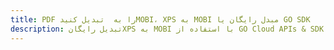 ---title: PDF را به  تبدیل کنیدMOBI، XPS به MOBI مبدل رایگان یا GO SDKdescription: تبدیل رایگانXPS به MOBI با استفاده از GO Cloud APIs & SDK همچنین اسناد PDF را در Cloud ایجاد، ویرایش و رندر کنید.---